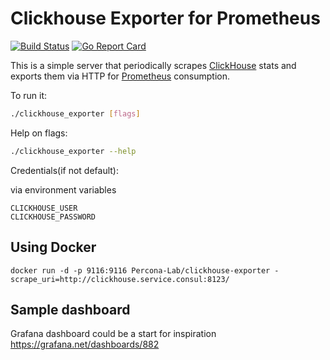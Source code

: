 # Clickhouse Exporter for Prometheus

[![Build Status](https://travis-ci.org/Percona-Lab/clickhouse_exporter.svg?branch=master)](https://travis-ci.org/Percona-Lab/clickhouse_exporter)
[![Go Report Card](https://goreportcard.com/badge/github.com/Percona-Lab/clickhouse_exporter)](https://goreportcard.com/report/github.com/Percona-Lab/clickhouse_exporter)

This is a simple server that periodically scrapes [ClickHouse](https://clickhouse.tech/) stats and exports them via HTTP for [Prometheus](https://prometheus.io/)
consumption.

To run it:

```bash
./clickhouse_exporter [flags]
```

Help on flags:
```bash
./clickhouse_exporter --help
```

Credentials(if not default):

via environment variables
```
CLICKHOUSE_USER
CLICKHOUSE_PASSWORD
```

## Using Docker

```
docker run -d -p 9116:9116 Percona-Lab/clickhouse-exporter -scrape_uri=http://clickhouse.service.consul:8123/
```
## Sample dashboard
Grafana dashboard could be a start for inspiration https://grafana.net/dashboards/882
